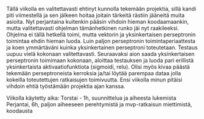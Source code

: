Tällä viikolla en valitettavasti ehtinyt kunnolla tekemään projektia, sillä kandi piti viimestellä ja sen jälkeen hoitaa joitain tärkeitä rästiin jääneitä muita asioita. Nyt perjantaina kuitenkin pääsin vihdoin hieman koodaamaankin, mutta valitettavasti ohjelman tämänhetkinen runko jäi nyt raakileeksi. Ohjelma ei tällä hetkellä toimi, mutta vektorin ja yksinkertaisen perseptronin toimintaa ehdin hieman luoda. Luin paljon perseptronin toimintaperiaattesta ja koen ymmärtäväni kuinka yksinkertainen perseptroni toteutetaan. Testaus uupuu vielä kokonaan valitettavasti. Seuraavaksi aion saada yksinkertaisen perseptronin toimimaan kokonaan, aloittaa testauksen ja luoda pari erillistä yksinkertaista aktivaatiofunktiota (sigmoidi, relu). Olisi myös kivaa päästä tekemään perseptroneista kerroksia ja/tai löytää parempaa dataa jolla kokeilla toteutettujen ratkaisujen toimivuutta. Ensi viikolla minun pitäisi vihdoin ehtiä työstämään projektia ajan kanssa.

Viikolla käytetty aika:
Torstai - 1h, suunnittelua ja aiheesta lukemista
Perjantai, 6h, paljon aiheeseen perehtymistä ja mvp-ratkaisun miettimistä, koodausta
